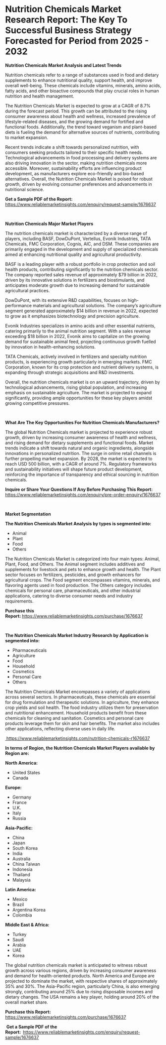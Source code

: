 <p><h1>Nutrition Chemicals Market Research Report: The Key To Successful Business Strategy Forecasted for Period from 2025 - 2032</h1></p><p><strong>Nutrition Chemicals Market Analysis and Latest Trends</strong></p>
<p><p>Nutrition chemicals refer to a range of substances used in food and dietary supplements to enhance nutritional quality, support health, and improve overall well-being. These chemicals include vitamins, minerals, amino acids, fatty acids, and other bioactive compounds that play crucial roles in human nutrition and health management.</p><p>The Nutrition Chemicals Market is expected to grow at a CAGR of 8.7% during the forecast period. This growth can be attributed to the rising consumer awareness about health and wellness, increased prevalence of lifestyle-related diseases, and the growing demand for fortified and functional foods. Additionally, the trend toward veganism and plant-based diets is fueling the demand for alternative sources of nutrients, contributing to market expansion. </p><p>Recent trends indicate a shift towards personalized nutrition, with consumers seeking products tailored to their specific health needs. Technological advancements in food processing and delivery systems are also driving innovation in the sector, making nutrition chemicals more accessible. Moreover, sustainability efforts are influencing product development, as manufacturers explore eco-friendly and bio-based alternatives. Overall, the Nutrition Chemicals Market is poised for robust growth, driven by evolving consumer preferences and advancements in nutritional science.</p></p>
<p><strong>Get a Sample PDF of the Report:&nbsp;</strong> <a href="https://www.reliablemarketinsights.com/enquiry/request-sample/1676637?utm_campaign=2788&utm_medium=2&utm_source=Github&utm_content=ia&utm_term=19042025&utm_id=nutrition-chemicals">https://www.reliablemarketinsights.com/enquiry/request-sample/1676637</a></p>
<p>&nbsp;</p>
<p><strong>Nutrition Chemicals Major Market Players</strong></p>
<p><p>The nutrition chemicals market is characterized by a diverse range of players, including BASF, DowDuPont, Vertellus, Evonik Industries, TATA Chemicals, FMC Corporation, Cognis, AIC, and DSM. These companies are primarily engaged in the development and supply of specialized chemicals aimed at enhancing nutritional quality and agricultural productivity.</p><p>BASF is a leading player with a robust portfolio in crop protection and soil health products, contributing significantly to the nutrition chemicals sector. The company reported sales revenue of approximately $79 billion in 2022, driven by its innovative solutions in fertilizers and biostimulants, and anticipates moderate growth due to increasing demand for sustainable agricultural practices.</p><p>DowDuPont, with its extensive R&D capabilities, focuses on high-performance materials and agricultural solutions. The company’s agriculture segment generated approximately $14 billion in revenue in 2022, expected to grow as it emphasizes biotechnology and precision agriculture.</p><p>Evonik Industries specializes in amino acids and other essential nutrients, catering primarily to the animal nutrition segment. With a sales revenue exceeding $18 billion in 2022, Evonik aims to capitalize on the growing demand for sustainable animal feed, projecting continuous growth fuelled by innovation in health-enhancing solutions.</p><p>TATA Chemicals, actively involved in fertilizers and specialty nutrition products, is experiencing growth particularly in emerging markets. FMC Corporation, known for its crop protection and nutrient delivery systems, is expanding through strategic acquisitions and R&D investments. </p><p>Overall, the nutrition chemicals market is on an upward trajectory, driven by technological advancements, rising global population, and increasing emphasis on sustainable agriculture. The market is projected to expand significantly, providing ample opportunities for these key players amidst growing competitive pressures.</p></p>
<p>&nbsp;</p>
<p><strong>What Are The Key Opportunities For Nutrition Chemicals Manufacturers?</strong></p>
<p><p>The global Nutrition Chemicals market is projected to experience robust growth, driven by increasing consumer awareness of health and wellness, and rising demand for dietary supplements and functional foods. Market trends indicate a shift towards natural and organic ingredients, alongside innovations in personalized nutrition. The surge in online retail channels is further propelling market expansion. By 2028, the market is expected to reach USD 500 billion, with a CAGR of around 7%. Regulatory frameworks and sustainability initiatives will shape future product development, reinforcing the importance of transparency and ethical sourcing in nutrition chemicals.</p></p>
<p><strong>Inquire or Share Your Questions If Any Before Purchasing This Report:</strong> <a href="https://www.reliablemarketinsights.com/enquiry/pre-order-enquiry/1676637?utm_campaign=2788&utm_medium=2&utm_source=Github&utm_content=ia&utm_term=19042025&utm_id=nutrition-chemicals">https://www.reliablemarketinsights.com/enquiry/pre-order-enquiry/1676637</a></p>
<p>&nbsp;</p>
<p><strong>Market Segmentation</strong></p>
<p><strong>The Nutrition Chemicals Market Analysis by types is segmented into:</strong></p>
<p><ul><li>Animal</li><li>Plant</li><li>Food</li><li>Others</li></ul></p>
<p><p>The Nutrition Chemicals Market is categorized into four main types: Animal, Plant, Food, and Others. The Animal segment includes additives and supplements for livestock and pets to enhance growth and health. The Plant sector focuses on fertilizers, pesticides, and growth enhancers for agricultural crops. The Food segment encompasses vitamins, minerals, and flavoring agents used in food production. The Others category includes chemicals for personal care, pharmaceuticals, and other industrial applications, catering to diverse consumer needs and industry requirements.</p></p>
<p><strong>Purchase this Report:&nbsp;</strong><a href="https://www.reliablemarketinsights.com/purchase/1676637?utm_campaign=2788&utm_medium=2&utm_source=Github&utm_content=ia&utm_term=19042025&utm_id=nutrition-chemicals">https://www.reliablemarketinsights.com/purchase/1676637</a></p>
<p>&nbsp;</p>
<p><strong>The Nutrition Chemicals Market Industry Research by Application is segmented into:</strong></p>
<p><ul><li>Pharmaceuticals</li><li>Agriculture</li><li>Food</li><li>Household</li><li>Cosmetics</li><li>Personal Care</li><li>Others</li></ul></p>
<p><p>The Nutrition Chemicals Market encompasses a variety of applications across several sectors. In pharmaceuticals, these chemicals are essential for drug formulation and therapeutic solutions. In agriculture, they enhance crop yields and soil health. The food industry utilizes them for preservation and nutritional enhancement. Household products benefit from these chemicals for cleaning and sanitation. Cosmetics and personal care products leverage them for skin and hair benefits. The market also includes other applications, reflecting diverse uses in daily life.</p></p>
<p><a href="https://www.reliablemarketinsights.com/nutrition-chemicals-r1676637?utm_campaign=2788&utm_medium=2&utm_source=Github&utm_content=ia&utm_term=19042025&utm_id=nutrition-chemicals">&nbsp;https://www.reliablemarketinsights.com/nutrition-chemicals-r1676637</a></p>
<p><strong>In terms of Region, the Nutrition Chemicals Market Players available by Region are:</strong></p>
<p>
    <p> <strong> North America: </strong>
        <ul>
            <li>United States</li>
            <li>Canada</li>
        </ul>
        </p> 
    <p> <strong> Europe: </strong>
        <ul>
            <li>Germany</li>
            <li>France</li>
            <li>U.K.</li>
            <li>Italy</li>
            <li>Russia</li>
        </ul>
        </p> 
    <p> <strong> Asia-Pacific: </strong>
        <ul>
            <li>China</li>
            <li>Japan</li>
            <li>South Korea</li>
            <li>India</li>
            <li>Australia</li>
            <li>China Taiwan</li>
            <li>Indonesia</li>
            <li>Thailand</li>
            <li>Malaysia</li>
        </ul>
        </p> 
    <p> <strong> Latin America: </strong>
        <ul>
            <li>Mexico</li>
            <li>Brazil</li>
            <li>Argentina Korea</li>
            <li>Colombia</li>
        </ul>
        </p> 
    <p> <strong> Middle East & Africa: </strong>
        <ul>
            <li>Turkey</li>
            <li>Saudi</li>
            <li>Arabia</li>
            <li>UAE</li>
            <li>Korea</li>
        </ul>
    </p>
    </p>
<p><p>The global nutrition chemicals market is anticipated to witness robust growth across various regions, driven by increasing consumer awareness and demand for health-oriented products. North America and Europe are projected to dominate the market, with respective shares of approximately 35% and 30%. The Asia-Pacific region, particularly China, is also emerging strongly, contributing around 25% due to rising disposable incomes and dietary changes. The USA remains a key player, holding around 20% of the overall market share.</p></p>
<p><strong>Purchase this Report: </strong><a href="https://www.reliablemarketinsights.com/purchase/1676637?utm_campaign=2788&utm_medium=2&utm_source=Github&utm_content=ia&utm_term=19042025&utm_id=nutrition-chemicals">https://www.reliablemarketinsights.com/purchase/1676637</a></p>
<p>&nbsp;<strong>Get a Sample PDF of the Report:&nbsp;&nbsp;</strong><a href="https://www.reliablemarketinsights.com/enquiry/request-sample/1676637?utm_campaign=2788&utm_medium=2&utm_source=Github&utm_content=ia&utm_term=19042025&utm_id=nutrition-chemicals">https://www.reliablemarketinsights.com/enquiry/request-sample/1676637</a></p>
<p><strong></strong></p>
<p><p></p><p></p><p></p></p>